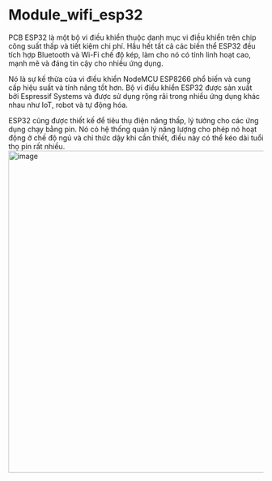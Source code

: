 # Module_wifi_esp32
PCB
ESP32 là một bộ vi điều khiển thuộc danh mục vi điều khiển trên chip công suất thấp và tiết kiệm chi phí. Hầu hết tất cả các biến thể ESP32 đều tích hợp Bluetooth và Wi-Fi chế độ kép, làm cho nó có tính linh hoạt cao, mạnh mẽ và đáng tin cậy cho nhiều ứng dụng.

Nó là sự kế thừa của vi điều khiển NodeMCU ESP8266 phổ biến và cung cấp hiệu suất và tính năng tốt hơn. Bộ vi điều khiển ESP32 được sản xuất bởi Espressif Systems và được sử dụng rộng rãi trong nhiều ứng dụng khác nhau như IoT, robot và tự động hóa.

ESP32 cũng được thiết kế để tiêu thụ điện năng thấp, lý tưởng cho các ứng dụng chạy bằng pin. Nó có hệ thống quản lý năng lượng cho phép nó hoạt động ở chế độ ngủ và chỉ thức dậy khi cần thiết, điều này có thể kéo dài tuổi thọ pin rất nhiều.
<img width="1172" height="635" alt="image" src="https://github.com/user-attachments/assets/9043db7f-bf29-4c39-9178-041ac130debb" />
